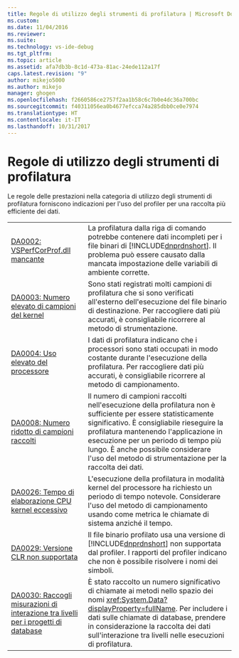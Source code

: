 ```yaml
---
title: Regole di utilizzo degli strumenti di profilatura | Microsoft Docs
ms.custom: 
ms.date: 11/04/2016
ms.reviewer: 
ms.suite: 
ms.technology: vs-ide-debug
ms.tgt_pltfrm: 
ms.topic: article
ms.assetid: afa7db3b-8c1d-473a-81ac-24ede112a17f
caps.latest.revision: "9"
author: mikejo5000
ms.author: mikejo
manager: ghogen
ms.openlocfilehash: f2660586ce2757f2aa1b58c6c7b0e4dc36a700bc
ms.sourcegitcommit: f40311056ea0b4677efcca74a285dbb0ce0e7974
ms.translationtype: HT
ms.contentlocale: it-IT
ms.lasthandoff: 10/31/2017
---
```

# <a name="profiling-tools-usage-rules"></a>Regole di utilizzo degli strumenti di profilatura
Le regole delle prestazioni nella categoria di utilizzo degli strumenti di profilatura forniscono indicazioni per l'uso del profiler per una raccolta più efficiente dei dati.  
  
|||  
|-|-|  
|[DA0002: VSPerfCorProf.dll mancante](../profiling/da0002-vsperfcorprof-dll-is-missing.md)|La profilatura dalla riga di comando potrebbe contenere dati incompleti per i file binari di [!INCLUDE[dnprdnshort](../code-quality/includes/dnprdnshort_md.md)]. Il problema può essere causato dalla mancata impostazione delle variabili di ambiente corrette.|  
|[DA0003: Numero elevato di campioni del kernel](../profiling/da0003-many-kernel-samples.md)|Sono stati registrati molti campioni di profilatura che si sono verificati all'esterno dell'esecuzione del file binario di destinazione. Per raccogliere dati più accurati, è consigliabile ricorrere al metodo di strumentazione.|  
|[DA0004: Uso elevato del processore](../profiling/da0004-high-processor-usage.md)|I dati di profilatura indicano che i processori sono stati occupati in modo costante durante l'esecuzione della profilatura. Per raccogliere dati più accurati, è consigliabile ricorrere al metodo di campionamento.|  
|[DA0008: Numero ridotto di campioni raccolti](../profiling/da0008-few-samples-collected.md)|Il numero di campioni raccolti nell'esecuzione della profilatura non è sufficiente per essere statisticamente significativo. È consigliabile rieseguire la profilatura mantenendo l'applicazione in esecuzione per un periodo di tempo più lungo. È anche possibile considerare l'uso del metodo di strumentazione per la raccolta dei dati.|  
|[DA0026: Tempo di elaborazione CPU kernel eccessivo](../profiling/da0026-excessive-kernel-cpu-time-processing.md)|L'esecuzione della profilatura in modalità kernel del processore ha richiesto un periodo di tempo notevole. Considerare l'uso del metodo di campionamento usando come metrica le chiamate di sistema anziché il tempo.|  
|[DA0029: Versione CLR non supportata](../profiling/da0029-unsupported-clr-version.md)|Il file binario profilato usa una versione di [!INCLUDE[dnprdnshort](../code-quality/includes/dnprdnshort_md.md)] non supportata dal profiler. I rapporti del profiler indicano che non è possibile risolvere i nomi dei simboli.|  
|[DA0030: Raccogli misurazioni di interazione tra livelli per i progetti di database](../profiling/da0030-gather-tier-interaction-measurements-for-database-projects.md)|È stato raccolto un numero significativo di chiamate ai metodi nello spazio dei nomi <xref:System.Data?displayProperty=fullName>. Per includere i dati sulle chiamate di database, prendere in considerazione la raccolta dei dati sull'interazione tra livelli nelle esecuzioni di profilatura.|